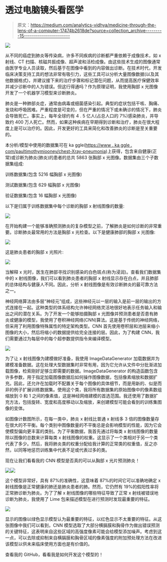 # 透过电脑镜头看医学

> 原文：<https://medium.com/analytics-vidhya/medicine-through-the-lens-of-a-computer-17474b2618de?source=collection_archive---------15----------------------->

![](img/39c99fd925fd6d248a0cba377c94a912.png)

从不同的癌症到肺炎等传染病，许多不同疾病的诊断都严重依赖于成像技术，如 x 射线、CT 扫描、核磁共振成像、超声波和活检成像。由这些技术生成的图像通常由医学专业人员读取，然后基于在图像中看到的内容做出诊断。在技术时代，开发临床决策支持工具的想法非常有吸引力，这些工具可以分析大量图像数据(以及其他数据格式)，并建议接下来的治疗步骤和标记潜在问题，从而提高医疗保健效率并减少诊断中的人为错误。但这行得通吗？作为原理证明，我使用胸部 x 光图像开发了一个机器学习模型来诊断肺炎。

肺炎是一种肺部炎症，通常由病毒或细菌感染引起。典型的症状包括干咳、胸痛、发烧和呼吸困难。严重程度是可变的，但在严重的情况下或未确诊的情况下，肺炎会导致死亡。事实上，每年全球约有 4 . 5 亿人(占总人口的 7%)感染肺炎，并导致约 400 万人死亡。然而，如果这种疾病在早期得到诊断和治疗，肺炎在很大程度上是可以治疗的。因此，开发更好的工具来简化和改善肺炎的诊断是至关重要的。

本分析/模型中使用的数据集可在 ka ggle([https://www . ka ggle . com/paultimothymiooney/chest-Xray-pneumonia](https://www.kaggle.com/paultimothymooney/chest-xray-pneumonia))上获得，包含来自健康(正常)或诊断为肺炎(肺炎)的患者的总共 5863 张胸部 x 光图像。数据集由三个子数据集组成:

训练数据集(包含 5216 幅胸部 x 光图像)

测试数据集(包含 629 幅胸部 x 光图像)

验证数据集(包含 16 幅胸部 x 光图像)

以下是归属于训练数据集中每个诊断的胸部 x 射线图像的数量:

![](img/a1e9c8cda8a1b627d7d12c9cc9b6f9ad.png)

在开始构建一个能够准确预测肺炎的复杂模型之前，了解肺炎是如何诊断的非常重要。诊断肺炎最常用的方法是胸部 x 光检查。以下是健康肺部的胸部 x 光图像:

![](img/e987ad91b462cc075d20019a33f523a0.png)

这是肺炎患者的胸部 x 光照片:

![](img/243e9a2138cb9c4f0ca6bdc6e543894f.png)

当解释 x 光时，医生在肺部寻找识别感染的白色斑点(称为浸润)。查看我们数据集中的 x 射线图像，我们可以看到肺炎患者的胸部 x 射线显示存在白点，并且肺部的总体结构与健康人不同。因此，分析 x 射线图像是有效诊断肺炎的最可靠方法之一。

神经网络算法由多层“神经元”组成，这些神经元以一层的输入是前一层的输出的方式连接在一起。这种类型的体系结构允许神经网络灵活地很好地表示任务输入和输出之间的潜在关系。为了开发一个能够拍摄胸部 x 光图像并预测患者是否患有肺炎或健康的模型，我使用了卷积神经网络(CNN)算法。这是基于传统的神经网络，但采用了利用图像特殊属性的特定架构类型。CNN 首先使用卷积层和池层来缩小图像的大小，然后将缩小的数据提供给完全连接的层。因此，为了构建 CNN，我们需要通过为每层中的每个超参数提供指令来编译模型。

![](img/98589c7db3aa54b208ec2223f54daa59.png)

为了让 x 射线图像为建模做好准备，我使用 ImageDataGenerator 加载数据并为建模准备数据。这在处理大型数据集时非常有用，因为它允许从文件中分批渐进加载图像，检索刚好足够立即需要的数据。ImageDataGenerator 的构造函数包含许多参数，用于指定加载图像数据后如何操作图像数据，包括像素缩放和数据扩充。因此，还允许在加载时不配置关于每个图像的具体细节，而是用新的、似是而非的例子扩展训练数据集。使用这个类，我将所有数据集的原始图像中的像素数组缩放到 0 和 1 之间的像素值，这是神经网络建模的首选范围。我还使用了数据扩充方法，包括旋转、宽度和高度移动以及缩放，来创建模型可能会看到的训练集图像的变体。

如图像计数图所示，在每一类中，肺炎 x 射线比普通 x 射线多 3 倍的图像数量存在很大的不平衡。每个类别中图像数量的不平衡总是会影响模型的性能，因为它会使模型偏向更丰富的类别。为了平衡数据，我首先通过将每类 x 射线图像的数量除以图像的总数来计算每类 x 射线图像的权重。这显示了一个类相对于另一个类代表了多少。然后，我将肺炎类的权重分配给我计算的正常类的权重值，反之亦然，以同等地惩罚训练集中代表不足或代表过多的类。

现在让我们看看我的 CNN 模型是否真的可以从胸部 x 光片预测肺炎！

![](img/e7888fffc3d91e1de4ccba64ceeb3d6b.png)![](img/3d33a2dde6444aa6589e5701860947ad.png)

这个模型非常好，具有 87%的准确性，这意味着 87%的时间它可以准确地确定 x 射线图像是正常健康的肺还是肺炎患者的肺。然而，它仍然有 19%的假阳性率将正常肺诊断为肺炎。为了了解 x 射线图像的哪些特征导致了正常 x 射线被错误地诊断为肺炎，我使用了 Lime 包来描述模型在进行预测时发现最重要的特征。

![](img/c3f0036a6a3a482116e7626148444953.png)

显示的图像以绿色显示模型认为最重要的特征，以红色显示不太重要的特征。从这张图像中我们可以看到，CNN 模型选取了大部分横膈膜和胸骨作为做出错误预测的关键特征，这表明来自这些区域的高强度像素可能会给模型添加噪声。考虑到这一点，可以去除或抑制来自横膈膜和胸骨区域的像素强度的附加预处理方法在改进该模型以供未来临床使用方面也是有价值的。

查看我的 GitHub，看看我是如何开发这个模型的！